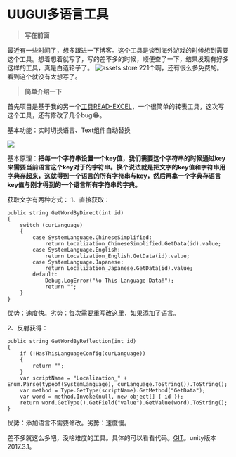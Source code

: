 # UUGUI多语言工具
>**写在前面**

最近有一些时间了，想多跟进一下博客。这个工具是谈到海外游戏的时候想到需要这个工具。想着想着就写了，写的差不多的时候，顺便查了一下，结果发现有好多这样的工具，真是白造轮子了。
![assets store](https://upload-images.jianshu.io/upload_images/3438059-93f18b1c85f54f39.png?imageMogr2/auto-orient/strip%7CimageView2/2/w/1240)
221个啊，还有很么多免费的。看到这个就没有太想写了。

>**简单介绍一下**

首先项目是基于我的另一个[工具READ-EXCEL](https://www.jianshu.com/p/f62d2dab8a0a)，一个很简单的转表工具，这次写这个工具，还有修改了几个bug😂。

基本功能：实时切换语言、Text组件自动替换

![](https://upload-images.jianshu.io/upload_images/3438059-9510e5125dee0f33.png?imageMogr2/auto-orient/strip%7CimageView2/2/w/1240)

基本原理：**把每一个字符串设置一个key值，我们需要这个字符串的时候通过key来需要当前语言这个key对于的字符串。换个说法就是把文字的key值和字符串用字典存起来，这就得到一个语言的所有字符串与key，然后再拿一个字典存语言key值与刚才得到的一个语言所有字符串的字典。**

获取文字有两种方式：
1、直接获取：

    public string GetWordByDirect(int id)
    {
        switch (curLanguage)
        {
            case SystemLanguage.ChineseSimplified:
                return Localization_ChineseSimplified.GetData(id).value;
            case SystemLanguage.English:
                return Localization_English.GetData(id).value;
            case SystemLanguage.Japanese:
                return Localization_Japanese.GetData(id).value;
            default:
                Debug.LogError("No This Language Data!");
                return "";
        }
    }
优势：速度快。劣势：每次需要重写改这里，如果添加了语言。

2、反射获得：

    public string GetWordByReflection(int id)
    {
        if (!HasThisLanguageConfig(curLanguage))
        {
            return "";
        }
        var scriptName = "Localization_" + Enum.Parse(typeof(SystemLanguage), curLanguage.ToString()).ToString();
        var method = Type.GetType(scriptName).GetMethod("GetData");
        var word = method.Invoke(null, new object[] { id });
        return word.GetType().GetField("value").GetValue(word).ToString();
    }
优势：添加语言不需要修改。劣势：速度慢。

差不多就这么多吧，没啥难度的工具。具体的可以看看代码。[GIT](https://github.com/BanMing/UGUILocalLocalization)。unity版本2017.3.1。



